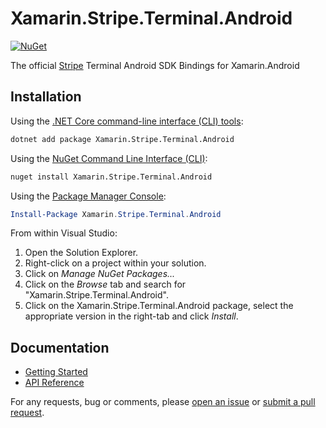 # Xamarin.Stripe.Terminal.Android

[![NuGet](https://img.shields.io/nuget/v/Xamarin.Stripe.Terminal.Android.svg)](https://www.nuget.org/packages/Xamarin.Stripe.Terminal.Android/)

The official [Stripe][stripe] Terminal Android SDK Bindings for Xamarin.Android

## Installation

Using the [.NET Core command-line interface (CLI) tools][dotnet-core-cli-tools]:

```sh
dotnet add package Xamarin.Stripe.Terminal.Android
```

Using the [NuGet Command Line Interface (CLI)][nuget-cli]:

```sh
nuget install Xamarin.Stripe.Terminal.Android
```

Using the [Package Manager Console][package-manager-console]:

```powershell
Install-Package Xamarin.Stripe.Terminal.Android
```

From within Visual Studio:

1. Open the Solution Explorer.
2. Right-click on a project within your solution.
3. Click on *Manage NuGet Packages...*
4. Click on the *Browse* tab and search for "Xamarin.Stripe.Terminal.Android".
5. Click on the Xamarin.Stripe.Terminal.Android package, select the appropriate version in the
   right-tab and click *Install*.

## Documentation

- [Getting Started](https://stripe.com/docs/terminal/sdk/android)
- [API Reference](https://stripe.dev/stripe-terminal-android)

For any requests, bug or comments, please [open an issue][issues] or [submit a
pull request][pulls].

[dotnet-core-cli-tools]: https://docs.microsoft.com/en-us/dotnet/core/tools/
[issues]: https://github.com/Square-Six/Xamarin.Stripe.Terminal/issues/new
[nuget-cli]: https://docs.microsoft.com/en-us/nuget/tools/nuget-exe-cli-reference
[package-manager-console]: https://docs.microsoft.com/en-us/nuget/tools/package-manager-console
[pulls]: https://github.com/Square-Six/Xamarin.Stripe.Terminal/pulls
[stripe]: https://stripe.com